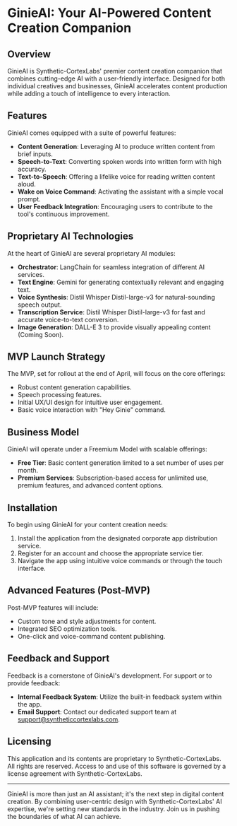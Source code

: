 # GinieAI: Your AI-Powered Content Creation Companion

## Overview

GinieAI is Synthetic-CortexLabs' premier content creation companion that combines cutting-edge AI with a user-friendly interface. Designed for both individual creatives and businesses, GinieAI accelerates content production while adding a touch of intelligence to every interaction.

## Features

GinieAI comes equipped with a suite of powerful features:

- **Content Generation**: Leveraging AI to produce written content from brief inputs.
- **Speech-to-Text**: Converting spoken words into written form with high accuracy.
- **Text-to-Speech**: Offering a lifelike voice for reading written content aloud.
- **Wake on Voice Command**: Activating the assistant with a simple vocal prompt.
- **User Feedback Integration**: Encouraging users to contribute to the tool's continuous improvement.

## Proprietary AI Technologies

At the heart of GinieAI are several proprietary AI modules:

- **Orchestrator**: LangChain for seamless integration of different AI services.
- **Text Engine**: Gemini for generating contextually relevant and engaging text.
- **Voice Synthesis**: Distil Whisper Distil-large-v3 for natural-sounding speech output.
- **Transcription Service**: Distil Whisper Distil-large-v3 for fast and accurate voice-to-text conversion.
- **Image Generation**: DALL-E 3 to provide visually appealing content (Coming Soon).

## MVP Launch Strategy

The MVP, set for rollout at the end of April, will focus on the core offerings:

- Robust content generation capabilities.
- Speech processing features.
- Initial UX/UI design for intuitive user engagement.
- Basic voice interaction with "Hey Ginie" command.

## Business Model

GinieAI will operate under a Freemium Model with scalable offerings:

- **Free Tier**: Basic content generation limited to a set number of uses per month.
- **Premium Services**: Subscription-based access for unlimited use, premium features, and advanced content options.

## Installation

To begin using GinieAI for your content creation needs:

1. Install the application from the designated corporate app distribution service.
2. Register for an account and choose the appropriate service tier.
3. Navigate the app using intuitive voice commands or through the touch interface.

## Advanced Features (Post-MVP)

Post-MVP features will include:

- Custom tone and style adjustments for content.
- Integrated SEO optimization tools.
- One-click and voice-command content publishing.

## Feedback and Support

Feedback is a cornerstone of GinieAI's development. For support or to provide feedback:

- **Internal Feedback System**: Utilize the built-in feedback system within the app.
- **Email Support**: Contact our dedicated support team at [support@syntheticcortexlabs.com](mailto:support@syntheticcortexlabs.com).

## Licensing

This application and its contents are proprietary to Synthetic-CortexLabs. All rights are reserved. Access to and use of this software is governed by a license agreement with Synthetic-CortexLabs.

---

GinieAI is more than just an AI assistant; it's the next step in digital content creation. By combining user-centric design with Synthetic-CortexLabs' AI expertise, we're setting new standards in the industry. Join us in pushing the boundaries of what AI can achieve.